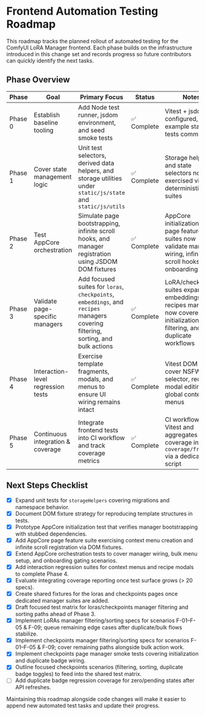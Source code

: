 # Frontend Automation Testing Roadmap

This roadmap tracks the planned rollout of automated testing for the ComfyUI LoRA Manager frontend. Each phase builds on the infrastructure introduced in this change set and records progress so future contributors can quickly identify the next tasks.

## Phase Overview

| Phase | Goal | Primary Focus | Status | Notes |
| --- | --- | --- | --- | --- |
| Phase 0 | Establish baseline tooling | Add Node test runner, jsdom environment, and seed smoke tests | ✅ Complete | Vitest + jsdom configured, example state tests committed |
| Phase 1 | Cover state management logic | Unit test selectors, derived data helpers, and storage utilities under `static/js/state` and `static/js/utils` | ✅ Complete | Storage helpers and state selectors now exercised via deterministic suites |
| Phase 2 | Test AppCore orchestration | Simulate page bootstrapping, infinite scroll hooks, and manager registration using JSDOM DOM fixtures | ✅ Complete | AppCore initialization + page feature suites now validate manager wiring, infinite scroll hooks, and onboarding gating |
| Phase 3 | Validate page-specific managers | Add focused suites for `loras`, `checkpoints`, `embeddings`, and `recipes` managers covering filtering, sorting, and bulk actions | ✅ Complete | LoRA/checkpoint suites expanded; embeddings + recipes managers now covered with initialization, filtering, and duplicate workflows |
| Phase 4 | Interaction-level regression tests | Exercise template fragments, modals, and menus to ensure UI wiring remains intact | ✅ Complete | Vitest DOM suites cover NSFW selector, recipe modal editing, and global context menus |
| Phase 5 | Continuous integration & coverage | Integrate frontend tests into CI workflow and track coverage metrics | ✅ Complete | CI workflow runs Vitest and aggregates V8 coverage into `coverage/frontend` via a dedicated script |

## Next Steps Checklist

- [x] Expand unit tests for `storageHelpers` covering migrations and namespace behavior.
- [x] Document DOM fixture strategy for reproducing template structures in tests.
- [x] Prototype AppCore initialization test that verifies manager bootstrapping with stubbed dependencies.
- [x] Add AppCore page feature suite exercising context menu creation and infinite scroll registration via DOM fixtures.
- [x] Extend AppCore orchestration tests to cover manager wiring, bulk menu setup, and onboarding gating scenarios.
- [x] Add interaction regression suites for context menus and recipe modals to complete Phase 4.
- [x] Evaluate integrating coverage reporting once test surface grows (> 20 specs).
- [x] Create shared fixtures for the loras and checkpoints pages once dedicated manager suites are added.
- [x] Draft focused test matrix for loras/checkpoints manager filtering and sorting paths ahead of Phase 3.
- [x] Implement LoRAs manager filtering/sorting specs for scenarios F-01–F-05 & F-09; queue remaining edge cases after duplicate/bulk flows stabilize.
- [x] Implement checkpoints manager filtering/sorting specs for scenarios F-01–F-05 & F-09; cover remaining paths alongside bulk action work.
- [x] Implement checkpoints page manager smoke tests covering initialization and duplicate badge wiring.
- [x] Outline focused checkpoints scenarios (filtering, sorting, duplicate badge toggles) to feed into the shared test matrix.
- [ ] Add duplicate badge regression coverage for zero/pending states after API refreshes.

Maintaining this roadmap alongside code changes will make it easier to append new automated test tasks and update their progress.
